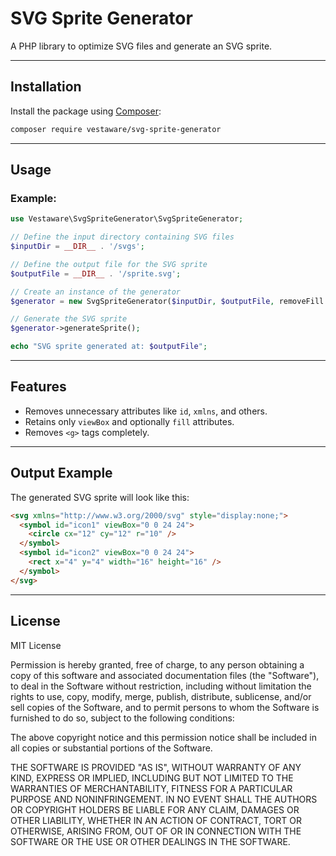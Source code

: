 # SVG Sprite Generator

A PHP library to optimize SVG files and generate an SVG sprite.

---

## Installation

Install the package using [Composer](https://getcomposer.org/):

```bash
composer require vestaware/svg-sprite-generator
```

---

## Usage

### Example:
```php
use Vestaware\SvgSpriteGenerator\SvgSpriteGenerator;

// Define the input directory containing SVG files
$inputDir = __DIR__ . '/svgs';

// Define the output file for the SVG sprite
$outputFile = __DIR__ . '/sprite.svg';

// Create an instance of the generator
$generator = new SvgSpriteGenerator($inputDir, $outputFile, removeFill: true);

// Generate the SVG sprite
$generator->generateSprite();

echo "SVG sprite generated at: $outputFile";
```

---

## Features

- Removes unnecessary attributes like `id`, `xmlns`, and others.
- Retains only `viewBox` and optionally `fill` attributes.
- Removes `<g>` tags completely.

---

## Output Example

The generated SVG sprite will look like this:

```html
<svg xmlns="http://www.w3.org/2000/svg" style="display:none;">
  <symbol id="icon1" viewBox="0 0 24 24">
    <circle cx="12" cy="12" r="10" />
  </symbol>
  <symbol id="icon2" viewBox="0 0 24 24">
    <rect x="4" y="4" width="16" height="16" />
  </symbol>
</svg>
```

---

## License

MIT License

Permission is hereby granted, free of charge, to any person obtaining a copy
of this software and associated documentation files (the "Software"), to deal
in the Software without restriction, including without limitation the rights
to use, copy, modify, merge, publish, distribute, sublicense, and/or sell
copies of the Software, and to permit persons to whom the Software is
furnished to do so, subject to the following conditions:

The above copyright notice and this permission notice shall be included in all
copies or substantial portions of the Software.

THE SOFTWARE IS PROVIDED "AS IS", WITHOUT WARRANTY OF ANY KIND, EXPRESS OR
IMPLIED, INCLUDING BUT NOT LIMITED TO THE WARRANTIES OF MERCHANTABILITY,
FITNESS FOR A PARTICULAR PURPOSE AND NONINFRINGEMENT. IN NO EVENT SHALL THE
AUTHORS OR COPYRIGHT HOLDERS BE LIABLE FOR ANY CLAIM, DAMAGES OR OTHER
LIABILITY, WHETHER IN AN ACTION OF CONTRACT, TORT OR OTHERWISE, ARISING FROM,
OUT OF OR IN CONNECTION WITH THE SOFTWARE OR THE USE OR OTHER DEALINGS IN THE
SOFTWARE.
